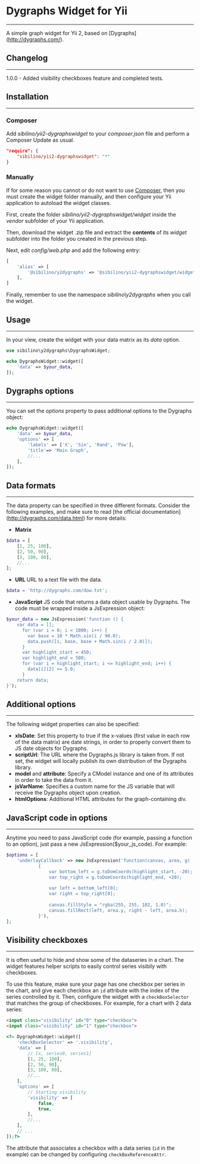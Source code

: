 # Dygraphs Widget for Yii
-------------------------
A simple graph widget for Yii 2, based on [Dygraphs] (http://dygraphs.com/).

## Changelog
------------
1.0.0 - Added visibility checkboxes feature and completed tests.

## Installation
---------------

### Composer

Add *sibilino/yii2-dygraphswidget* to your *composer.json* file and perform a Composer Update as usual.
```json
"require": {
	"sibilino/yii2-dygraphswidget": "*"
}
```

### Manually

If for some reason you cannot or do not want to use [Composer](https://getcomposer.org/ "Composer"), then you must create the widget folder manually, and then configure your Yii application to autoload the widget classes.

First, create the folder _sibilino/yii2-dygraphswidget/widget_ inside the _vendor_ subfolder of your Yii application.

Then, download the widget .zip file and extract the **contents** of its _widget_ subfolder into the folder you created in the previous step.

Next, edit _config/web.php_ and add the following entry:
```php
[
	'alias' => [
		'@sibilino/y2dygraphs' => '@sibilino/yii2-dygraphswidget/widget',
	],
]
```

Finally, remember to use the namespace _sibilino\y2dygraphs_ when you call the widget.

## Usage
--------
In your view, create the widget with your data matrix as its *data* option.
```php
use sibilino\y2dygraphs\DygraphsWidget;

echo DygraphsWidget::widget([
	'data' => $your_data,
]);
```

## Dygraphs options
-------------------
You can set the *options* property to pass additional options to the Dygraphs object:
```php
echo DygraphsWidget::widget([
	'data' => $your_data,
	'options' => [
		'labels' => ['X', 'Sin', 'Rand', 'Pow'],
		'title'=> 'Main Graph',
		//...
	],
]);
```

## Data formats
---------------
The data property can be specified in three different formats. Consider the following examples, and make sure to read [the official documentation] (http://dygraphs.com/data.html) for more details:
- **Matrix**
```php
$data = [
	[1, 25, 100],
	[2, 50, 90],
	[3, 100, 80],
	//...
];
```
- **URL**
URL to a text file with the data.
```php
$data = 'http://dygraphs.com/dow.txt';
```
- **JavaScript**
JS code that returns a data object usable by Dygraphs. The code must be wrapped inside a JsExpression object:
```php
$your_data = new JsExpression('function () {
	var data = [];
      for (var i = 0; i < 1000; i++) {
        var base = 10 * Math.sin(i / 90.0);
        data.push([i, base, base + Math.sin(i / 2.0)]);
      }
      var highlight_start = 450;
      var highlight_end = 500;
      for (var i = highlight_start; i <= highlight_end; i++) {
        data[i][2] += 5.0;
      }
	return data;
}');
```

## Additional options
---------------------
The following widget properties can also be specified:
- **xIsDate**: Set this property to true if the x-values (first value in each row of the data matrix) are date strings, in order to properly convert them to JS date objects for Dygraphs.
- **scriptUrl**: The URL where the Dygraphs.js library is taken from. If not set, the widget will locally publish its own distribution of the Dygraphs library.
- **model** and **attribute**: Specify a CModel instance and one of its attributes in order to take the data from it.
- **jsVarName**: Specifies a custom name for the JS variable that will receive the Dygraphs object upon creation.
- **htmlOptions**: Additional HTML attributes for the graph-containing div.

## JavaScript code in options
-----------------------------
Anytime you need to pass JavaScript code (for example, passing a function to an option), just pass a new JsExpression($your_js_code). For example:
```php
$options = [
    'underlayCallback' => new JsExpression('function(canvas, area, g)
            {
                var bottom_left = g.toDomCoords(highlight_start, -20);
                var top_right = g.toDomCoords(highlight_end, +20);
 
                var left = bottom_left[0];
                var right = top_right[0];
 
                canvas.fillStyle = "rgba(255, 255, 102, 1.0)";
                canvas.fillRect(left, area.y, right - left, area.h);
            }'),
];
```

## Visibility checkboxes
------------------------
It is often useful to hide and show some of the dataseries in a chart. The widget features helper scripts to easily control series visibily with checkboxes.

To use this feature, make sure your page has one checkbox per series in the chart, and give each checkbox an `id` attribute with the index of the series controlled by it.
Then, configure the widget with a `checkBoxSelector` that matches the group of checkboxes. For example, for a chart with 2 data series:
```html
<input class="visibility" id="0" type="checkbox">
<input class="visibility" id="1" type="checkbox">
```
```php
<?= DygraphsWidget::widget([
	'checkBoxSelector' => '.visibility',
	'data' => [
		// [x, series0, series1]
		[1, 25, 100],
		[2, 50, 90],
		[3, 100, 80],
		//...
	],
	'options' => [
		// Starting visibility
		'visibility' => [
			false,
			true,
		],
		//...
	],
	// ...
]);?>
```

The attribute that associates a checkbox with a data series (`id` in the example) can be changed by configuring `checkBoxReferenceAttr`.